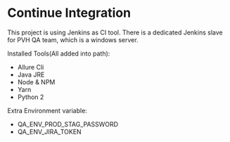 # Continue Integration

This project is using Jenkins as CI tool. There is a dedicated Jenkins slave for PVH QA team, which is a windows server.

Installed Tools(All added into path):
* Allure Cli
* Java JRE
* Node & NPM
* Yarn
* Python 2

Extra Environment variable:
* QA_ENV_PROD_STAG_PASSWORD
* QA_ENV_JIRA_TOKEN